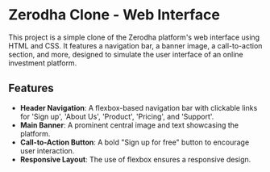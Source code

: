 # Zerodha Clone - Web Interface

This project is a simple clone of the Zerodha platform's web interface using HTML and CSS. It features a navigation bar, a banner image, a call-to-action section, and more, designed to simulate the user interface of an online investment platform.

## Features

- **Header Navigation**: A flexbox-based navigation bar with clickable links for 'Sign up', 'About Us', 'Product', 'Pricing', and 'Support'.
- **Main Banner**: A prominent central image and text showcasing the platform.
- **Call-to-Action Button**: A bold "Sign up for free" button to encourage user interaction.
- **Responsive Layout**: The use of flexbox ensures a responsive design.
